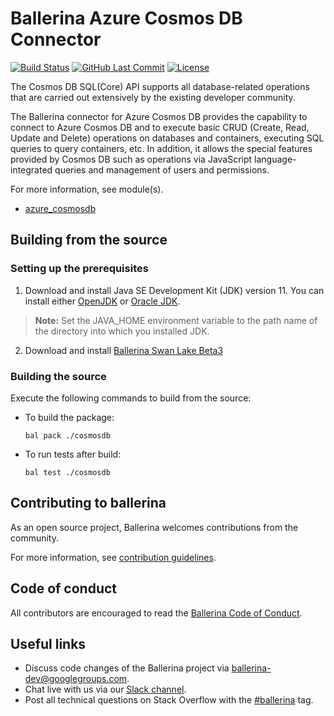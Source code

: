 Ballerina Azure Cosmos DB Connector
===================
[![Build Status](https://github.com/ballerina-platform/module-ballerinax-azure-cosmosdb/workflows/CI/badge.svg)](https://github.com/ballerina-platform/module-ballerinax-azure-cosmosdb/actions?query=workflow%3ACI)
[![GitHub Last Commit](https://img.shields.io/github/last-commit/ballerina-platform/module-ballerinax-azure-cosmosdb.svg)](https://github.com/ballerina-platform/module-ballerinax-azure-cosmosdb/commits/master)
[![License](https://img.shields.io/badge/License-Apache%202.0-blue.svg)](https://opensource.org/licenses/Apache-2.0)

The Cosmos DB SQL(Core) API supports all database-related operations that are carried out extensively by the existing 
developer community.

The Ballerina connector for Azure Cosmos DB provides the capability to connect to Azure Cosmos DB and to execute basic
CRUD (Create, Read, Update and Delete) operations on databases and containers, executing SQL queries to query 
containers, etc. In addition, it allows the special features provided by Cosmos DB such as operations via JavaScript 
language-integrated queries and management of users and permissions.

For more information, see module(s).
- [azure_cosmosdb](cosmosdb/Module.md)

## Building from the source
### Setting up the prerequisites
1.  Download and install Java SE Development Kit (JDK) version 11. You can install either [OpenJDK](https://adoptopenjdk.net/) or [Oracle JDK](https://www.oracle.com/java/technologies/javase-jdk11-downloads.html).
   > **Note:** Set the JAVA_HOME environment variable to the path name of the directory into which you installed
   JDK.
 
2. Download and install [Ballerina Swan Lake Beta3](https://ballerina.io/)
 
### Building the source
 
Execute the following commands to build from the source:
 
- To build the package:
   ```   
   bal pack ./cosmosdb
   ```
- To run tests after build:
   ```
   bal test ./cosmosdb
   ```
## Contributing to ballerina
 
As an open source project, Ballerina welcomes contributions from the community.
 
For more information, see [contribution guidelines](https://github.com/ballerina-platform/ballerina-lang/blob/master/CONTRIBUTING.md).
 
## Code of conduct
 
All contributors are encouraged to read the [Ballerina Code of Conduct](https://ballerina.io/code-of-conduct).
 
## Useful links
 
* Discuss code changes of the Ballerina project via [ballerina-dev@googlegroups.com](mailto:ballerina-dev@googlegroups.com).
* Chat live with us via our [Slack channel](https://ballerina.io/community/slack/).
* Post all technical questions on Stack Overflow with the [#ballerina](https://stackoverflow.com/questions/tagged/ballerina) tag.
